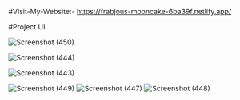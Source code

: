 #Visit-My-Website:-  https://frabjous-mooncake-6ba39f.netlify.app/


#Project UI


![Screenshot (450)](https://github.com/Dinesh-Jakhar/Comic-App-Dashtoon/assets/122900416/f99b6b94-647f-4f7c-9517-448070f582c0)



![Screenshot (444)](https://github.com/Dinesh-Jakhar/Comic-App-Dashtoon/assets/122900416/586ab6b8-361b-4195-becb-35ce48d1c9ab)

![Screenshot (443)](https://github.com/Dinesh-Jakhar/Comic-App-Dashtoon/assets/122900416/c5435725-7c16-4ad0-9d80-e2c6917ac906)

![Screenshot (449)](https://github.com/Dinesh-Jakhar/Comic-App-Dashtoon/assets/122900416/f1b4bf24-e971-43d6-8061-86175e73a06e)
![Screenshot (447)](https://github.com/Dinesh-Jakhar/Comic-App-Dashtoon/assets/122900416/af498307-2133-4335-b0ec-12b87c5d1175)
![Screenshot (448)](https://github.com/Dinesh-Jakhar/Comic-App-Dashtoon/assets/122900416/ba83969a-0b46-4e66-be6d-f94c9681a57a)
